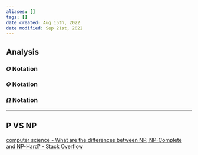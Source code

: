 ```yaml
---
aliases: []
tags: []
date created: Aug 15th, 2022
date modified: Sep 21st, 2022
---
```

## Analysis
### $O$ Notation

### $\Theta$ Notation

### $\Omega$ Notation

___
## P VS NP
[computer science - What are the differences between NP, NP-Complete and NP-Hard? - Stack Overflow](https://stackoverflow.com/questions/1857244/what-are-the-differences-between-np-np-complete-and-np-hard)
